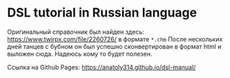 # DSL tutorial in Russian language

Оригинальный справочник был найден здесь: https://www.twirpx.com/file/2260726/ 
в формате `*.chm` После нескольких дней танцев с бубном он был успешно сконвертирован
в формат html и выложен сюда. Надеюсь кому то будет полезен. 

Ссылка на Github Pages: https://anatoly314.github.io/dsl-manual/